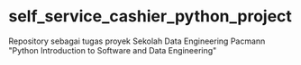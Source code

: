 # self_service_cashier_python_project
Repository sebagai tugas proyek Sekolah Data Engineering Pacmann "Python Introduction to Software and Data Engineering"
